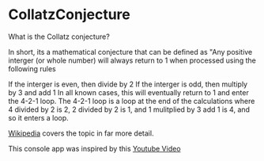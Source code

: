 # CollatzConjecture
What is the Collatz conjecture?

In short, its a mathematical conjecture that can be defined as "Any positive interger (or whole number) will always return to 1 when processed using the following rules

If the interger is even, then divide by 2
If the interger is odd, then multiply by 3 and add 1
In all known cases, this will eventually return to 1 and enter the 4-2-1 loop. The 4-2-1 loop is a loop at the end of the calculations where 4 divided by 2 is 2, 2 divided by 2 is 1, and 1 mulitplied by 3 add 1 is 4, and so it enters a loop.

[Wikipedia](https://en.wikipedia.org/wiki/Collatz_conjecture) covers the topic in far more detail.

This console app was inspired by this [Youtube Video](https://www.youtube.com/watch?v=094y1Z2wpJg)
